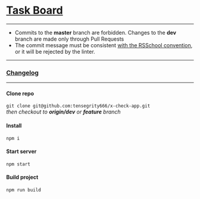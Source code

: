 # [Task Board](https://github.com/tensegrity666/x-check-app/projects/1)
- - -
* Commits to the __master__ branch are forbidden.
Changes to the __dev__ branch are made only through Pull Requests
* The commit message must be consistent [with the RSSchool convention](https://docs.rs.school/#/git-convention), or it will be rejected by the linter.
- - -
### [Changelog ]()
- - -

#### Clone repo
`git clone git@github.com:tensegrity666/x-check-app.git`<br>
_then checkout to __origin/dev__ or __feature__ branch_

#### Install
`npm i`

#### Start server
`npm start`

#### Build project
`npm run build`

